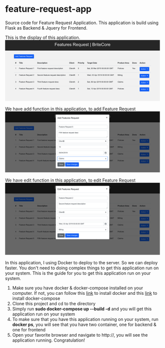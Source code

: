 # feature-request-app
Source code for Feature Request Application. This application is build using Flask as Backend & Jquery for Frontend.

This is the display of this application.
<img src="pict/pict1.png"></img>

We have add function in this application, to add Feature Request
<img src="pict/pict2.png"></img>

We have edit function in this application, to edit Feature Request
<img src="pict/pict3.png"></img>

In this application, I using Docker to deploy to the server. So we can deploy faster. You don't need to doing complex things to get this application run on your system. This is the guide for you to get this application run on your system.

<ol>
  <li>Make sure you have docker & docker-compose installed on your computer. If not, you can follow this <a href="https://docs.docker.com/install/">link</a> to install docker and this <a href="https://docs.docker.com/compose/install/">link</a> to install docker-compose</li>
  <li>Clone this project and cd to the directory</li>
  <li>Simply run <b>sudo docker-compose up --build -d</b> and you will get this application run on your system</li>
  <li>To make sure that you have this application running on your system, run <b>docker ps</b>, you will see that you have two container, one for backend & one for frontend</li>
  <li>Open your favorite browser and navigate to http://<your_ip>, you will see the application running. Congratulation!</li>
</ol>
